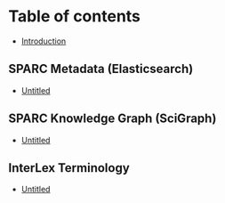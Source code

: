 # Table of contents

* [Introduction](README.md)

## SPARC Metadata \(Elasticsearch\)

* [Untitled](sparc-metadata-elasticsearch/untitled.md)

## SPARC Knowledge Graph \(SciGraph\) <a id="sparc-kg-scigraph"></a>

* [Untitled](sparc-kg-scigraph/untitled.md)

## InterLex Terminology

* [Untitled](interlex-terminology/untitled.md)

